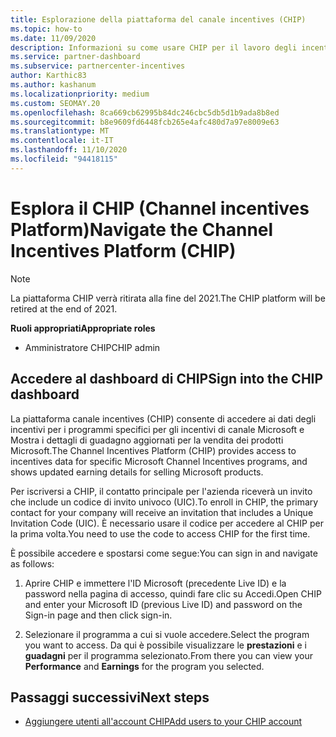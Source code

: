 ```yaml
---
title: Esplorazione della piattaforma del canale incentives (CHIP)
ms.topic: how-to
ms.date: 11/09/2020
description: Informazioni su come usare CHIP per il lavoro degli incentivi.
ms.service: partner-dashboard
ms.subservice: partnercenter-incentives
author: Karthic83
ms.author: kashanum
ms.localizationpriority: medium
ms.custom: SEOMAY.20
ms.openlocfilehash: 8ca669cb62995b84dc246cbc5db5d1b9ada8b8ed
ms.sourcegitcommit: b8e9609fd6448fcb265e4afc480d7a97e8009e63
ms.translationtype: MT
ms.contentlocale: it-IT
ms.lasthandoff: 11/10/2020
ms.locfileid: "94418115"
---
```

# <a name="navigate-the-channel-incentives-platform-chip"></a><span data-ttu-id="33c91-103">Esplora il CHIP (Channel incentives Platform)</span><span class="sxs-lookup"><span data-stu-id="33c91-103">Navigate the Channel Incentives Platform (CHIP)</span></span>

>[!NOTE]
><span data-ttu-id="33c91-104">La piattaforma CHIP verrà ritirata alla fine del 2021.</span><span class="sxs-lookup"><span data-stu-id="33c91-104">The CHIP platform will be retired at the end of 2021.</span></span>

<span data-ttu-id="33c91-105">**Ruoli appropriati**</span><span class="sxs-lookup"><span data-stu-id="33c91-105">**Appropriate roles**</span></span>

- <span data-ttu-id="33c91-106">Amministratore CHIP</span><span class="sxs-lookup"><span data-stu-id="33c91-106">CHIP admin</span></span>

## <a name="sign-into-the-chip-dashboard"></a><span data-ttu-id="33c91-107">Accedere al dashboard di CHIP</span><span class="sxs-lookup"><span data-stu-id="33c91-107">Sign into the CHIP dashboard</span></span>

<span data-ttu-id="33c91-108">La piattaforma canale incentives (CHIP) consente di accedere ai dati degli incentivi per i programmi specifici per gli incentivi di canale Microsoft e Mostra i dettagli di guadagno aggiornati per la vendita dei prodotti Microsoft.</span><span class="sxs-lookup"><span data-stu-id="33c91-108">The Channel Incentives Platform (CHIP) provides access to incentives data for specific Microsoft Channel Incentives programs, and shows updated earning details for selling Microsoft products.</span></span>

<span data-ttu-id="33c91-109">Per iscriversi a CHIP, il contatto principale per l'azienda riceverà un invito che include un codice di invito univoco (UIC).</span><span class="sxs-lookup"><span data-stu-id="33c91-109">To enroll in CHIP, the primary contact for your company will receive an invitation that includes a Unique Invitation Code (UIC).</span></span> <span data-ttu-id="33c91-110">È necessario usare il codice per accedere al CHIP per la prima volta.</span><span class="sxs-lookup"><span data-stu-id="33c91-110">You need to use the code to access CHIP for the first time.</span></span>


<span data-ttu-id="33c91-111">È possibile accedere e spostarsi come segue:</span><span class="sxs-lookup"><span data-stu-id="33c91-111">You can sign in and navigate as follows:</span></span>

1. <span data-ttu-id="33c91-112">Aprire CHIP e immettere l'ID Microsoft (precedente Live ID) e la password nella pagina di accesso, quindi fare clic su Accedi.</span><span class="sxs-lookup"><span data-stu-id="33c91-112">Open CHIP and enter your Microsoft ID (previous Live ID) and password on the Sign-in page and then click sign-in.</span></span>
 
1. <span data-ttu-id="33c91-113">Selezionare il programma a cui si vuole accedere.</span><span class="sxs-lookup"><span data-stu-id="33c91-113">Select the program you want to access.</span></span>
<span data-ttu-id="33c91-114">Da qui è possibile visualizzare le **prestazioni** e i **guadagni** per il programma selezionato.</span><span class="sxs-lookup"><span data-stu-id="33c91-114">From there you can view your **Performance** and **Earnings** for the program you selected.</span></span> 

## <a name="next-steps"></a><span data-ttu-id="33c91-115">Passaggi successivi</span><span class="sxs-lookup"><span data-stu-id="33c91-115">Next steps</span></span>

- [<span data-ttu-id="33c91-116">Aggiungere utenti all'account CHIP</span><span class="sxs-lookup"><span data-stu-id="33c91-116">Add users to your CHIP account</span></span>](chip-users.md)